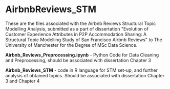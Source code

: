 # AirbnbReviews_STM
These are the files associated with the Airbnb Reviews Structural Topic Modelling Analysis, submitted as a part of dissertation "Evolution of Customer Experience Attributes in P2P Accommodation Sharing: A Structural Topic Modelling Study of San Francisco Airbnb Reviews" to The University of Manchester for the Degree of MSc Data Science.

<b>Airbnb_Reviews_Preprocessing.ipynb</b> - Python Code for Data Cleaning and Preprocessing, should be associated with dissertation Chapter 3

<r> <b>Airbnb_Reviews_STM</b> - code in R language for STM set-up, and further analysis of obtained topics. Should be associated with dissertation Chapter 3 and Chapter 4</r>
